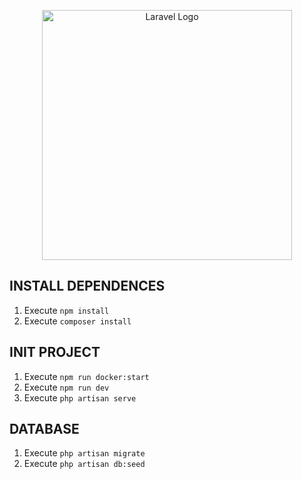 <p align="center"><a href="https://laravel.com" target="_blank"><img src="https://raw.githubusercontent.com/laravel/art/master/logo-lockup/5%20SVG/2%20CMYK/1%20Full%20Color/laravel-logolockup-cmyk-red.svg" width="400" alt="Laravel Logo"></a></p>

## INSTALL DEPENDENCES

1. Execute `npm install`
2. Execute `composer install`

## INIT PROJECT

1. Execute `npm run docker:start`
2. Execute `npm run dev`
3. Execute `php artisan serve`

## DATABASE

1. Execute `php artisan migrate`
2. Execute `php artisan db:seed`
